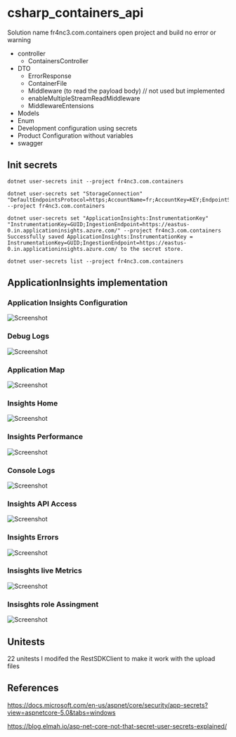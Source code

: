 # csharp_containers_api

Solution name fr4nc3.com.containers
open project and build no error or warning

- controller
  - ContainersController
- DTO
  - ErrorResponse
  - ContainerFile
  - Middleware (to read the payload body) // not used but implemented
  - enableMultipleStreamReadMiddleware
  - MiddlewareEntensions
- Models
- Enum
- Development configuration using secrets
- Product Configuration without variables
- swagger

## Init secrets

```
dotnet user-secrets init --project fr4nc3.com.containers
```

```
dotnet user-secrets set "StorageConnection" "DefaultEndpointsProtocol=https;AccountName=fr;AccountKey=KEY;EndpointSuffix=core.windows.net" --project fr4nc3.com.containers
```

```
dotnet user-secrets set "ApplicationInsights:InstrumentationKey" "InstrumentationKey=GUID;IngestionEndpoint=https://eastus-0.in.applicationinsights.azure.com/" --project fr4nc3.com.containers
Successfully saved ApplicationInsights:InstrumentationKey = InstrumentationKey=GUID;IngestionEndpoint=https://eastus-0.in.applicationinsights.azure.com/ to the secret store.
```

```
dotnet user-secrets list --project fr4nc3.com.containers

```

## ApplicationInsights implementation

### Application Insights Configuration

![Screenshot](blob/main/images/appinsighs_configuration.png)

### Debug Logs

![Screenshot](blob/main/images/debug_logs.png)

### Application Map

![Screenshot](blob/main/images/insights_application_map.png)

### Insights Home

![Screenshot](blob/main/images/insights_home.png)

### Insights Performance

![Screenshot](blob/main/images/insights_performance.png)

### Console Logs

![Screenshot](blob/main/images/consolelogs.png)

### Insights API Access

![Screenshot](blob/main/images/insights_api_access.png)

### Insights Errors

![Screenshot](blob/main/images/insights_failures.png)

### Insisghts live Metrics

![Screenshot](blob/main/images/insights_live_metrics.png)

### Insisghts role Assingment

![Screenshot](blob/main/images/insights_role_assign.png)

## Unitests

22 unitests
I modifed the RestSDKClient to make it work with the upload files

## References

https://docs.microsoft.com/en-us/aspnet/core/security/app-secrets?view=aspnetcore-5.0&tabs=windows

https://blog.elmah.io/asp-net-core-not-that-secret-user-secrets-explained/
